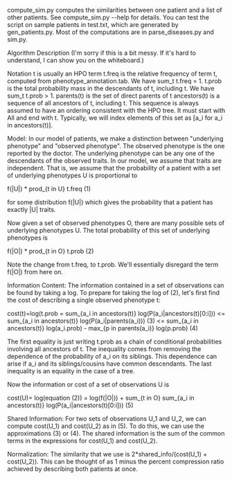 compute_sim.py computes the similarities between one patient and a list of other patients. See compute_sim.py --help for details. You can test the script on sample patients in test.txt, which are generated by gen_patients.py. Most of the computations are in parse_diseases.py and sim.py.

Algorithm Description (I'm sorry if this is a bit messy. If it's hard to understand, I can show you on the whiteboard.)

Notation
t is usually an HPO term
t.freq is the relative frequency of term t, computed from phenotype_annotation.tab. We have sum_t t.freq = 1.
t.prob is the total probability mass in the descendants of t, including t. We have sum_t t.prob > 1.
parents(t) is the set of direct parents of t
ancestors(t) is a sequence of all ancestors of t, including t. This sequence is always assumed to have an ordering consistent with the HPO tree. It must start with All and end with t. Typically, we will index elements of this set as [a_i for a_i in ancestors(t)].


Model:
In our model of patients, we make a distinction between "underlying phenotype" and "observed phenotype". The observed phenotype is the one reported by the doctor. The underlying phenotype can be any one of the descendants of the observed traits. In our model, we assume that traits are independent. That is, we assume that the probability of a patient with a set of underlying phenotypes U is proportional to

f(|U|) * prod_{t in U} t.freq    (1)

for some distribution f(|U|) which gives the probability that a patient has exactly |U| traits.

Now given a set of observed phenotypes O, there are many possible sets of underlying phenotypes U. The total probability of this set of underlying phenotypes is

f(|O|) * prod_{t in O} t.prob    (2)

Note the change from t.freq, to t.prob. We'll essentially disregard the term f(|O|) from here on.

Information Content:
The information contained in a set of observations can be found by taking a log. To prepare for taking the log of (2), let's first find the cost of describing a single observed phenotype t:

cost(t)=log(t.prob
= sum_{a_i in ancestors(t)} log(P(a_i|ancestors(t)[0:i]))
<= sum_{a_i in ancestors(t)} log(P(a_i|parents(a_i)))                             (3)
<= sum_{a_i in ancestors(t)} log(a_i.prob) - max_{p in parents(a_i)} log(p.prob)  (4)

The first equality is just writing t.prob as a chain of conditional probabilities involving all ancestors of t. The inequality comes from removing the dependence of the probability of a_i on its siblings. This dependence can arise if a_i and its siblings/cousins have common descendants. The last inequality is an equality in the case of a tree.

Now the information or cost of a set of observations U is

cost(U)=
log(equation (2)) = log(f(|O|)) + sum_{t in O} sum_{a_i in ancestors(t)} log(P(a_i|ancestors(t)[0:i]))    (5)

Shared Information:
For two sets of observations U_1 and U_2, we can compute cost(U_1) and cost(U_2) as in (5). To do this, we can use the approximations (3) or (4). The shared information is the sum of the common terms in the expressions for cost(U_1) and cost(U_2).

Normalization:
The similarity that we use is 2*shared_info/(cost(U_1) + cost(U_2)). This can be thought of as 1 minus the percent compression ratio achieved by describing both patients at once.
